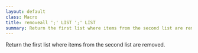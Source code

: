 ```yaml
---
layout: default
class: Macro
title: removeall ';' LIST ';' LIST
summary: Return the first list where items from the second list are removed
---
```


Return the first list where items from the second list are removed.
